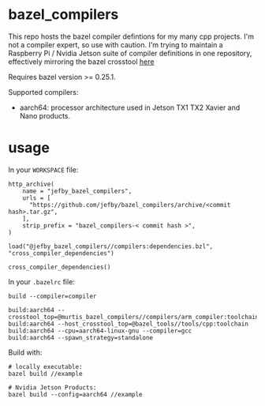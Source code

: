 # bazel_compilers

This repo hosts the bazel compiler defintions for my many cpp projects. I'm not a compiler expert, so use with caution. I'm trying to maintain a Raspberry Pi / Nvidia Jetson suite of compiler definitions in one repository, effectively mirroring the bazel crosstool [here](https://github.com/bazelbuild/bazel/tree/master/src/test/shell/bazel/testdata/bazel_toolchain_test_data)

Requires bazel version >= 0.25.1.

Supported compilers:

* aarch64: processor architecture used in Jetson TX1 TX2 Xavier and Nano products.

# usage

In your `WORKSPACE` file:

```
http_archive(
    name = "jefby_bazel_compilers",
    urls = [
      "https://github.com/jefby/bazel_compilers/archive/<commit hash>.tar.gz",
    ],
    strip_prefix = "bazel_compilers-< commit hash >",
)

load("@jefby_bazel_compilers//compilers:dependencies.bzl", "cross_compiler_dependencies")

cross_compiler_dependencies()
```

In your `.bazelrc` file:

```
build --compiler=compiler

build:aarch64 --crosstool_top=@murtis_bazel_compilers//compilers/arm_compiler:toolchain
build:aarch64 --host_crosstool_top=@bazel_tools//tools/cpp:toolchain
build:aarch64 --cpu=aarch64-linux-gnu --compiler=gcc
build:aarch64 --spawn_strategy=standalone
```


Build with:

```
# locally executable:
bazel build //example

# Nvidia Jetson Products:
bazel build --config=aarch64 //example
```
